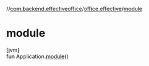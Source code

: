 //[com.backend.effectiveoffice](IdeaProjects/labs-office-elevator/effectiveOfficeBackend/documentation/gfm/index.md)/[office.effective](IdeaProjects/labs-office-elevator/effectiveOfficeBackend/documentation/gfm/com.backend.effectiveoffice/office.effective/index.md)/[module](IdeaProjects/labs-office-elevator/effectiveOfficeBackend/documentation/gfm/com.backend.effectiveoffice/office.effective/module.md)

# module

[jvm]\
fun Application.[module](IdeaProjects/labs-office-elevator/effectiveOfficeBackend/documentation/gfm/com.backend.effectiveoffice/office.effective/module.md)()
